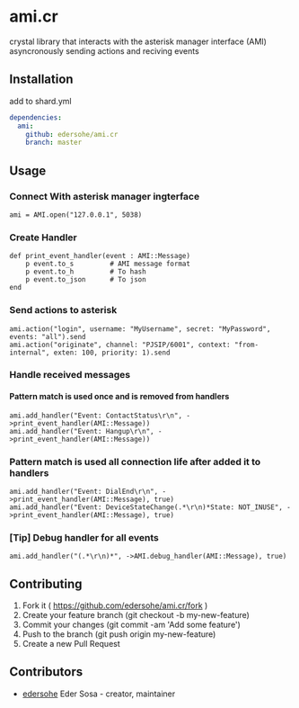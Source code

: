 # ami.cr

crystal library that interacts with the asterisk manager interface (AMI) asyncronously sending actions and reciving events

## Installation

add to shard.yml

```yml
dependencies:
  ami:
    github: edersohe/ami.cr
    branch: master
```

## Usage

### Connect With asterisk manager ingterface

```crystal
ami = AMI.open("127.0.0.1", 5038)
```

### Create Handler

```
def print_event_handler(event : AMI::Message)
    p event.to_s         # AMI message format
    p event.to_h         # To hash
    p event.to_json      # To json
end
```

### Send actions to asterisk

```crystal
ami.action("login", username: "MyUsername", secret: "MyPassword", events: "all").send
ami.action("originate", channel: "PJSIP/6001", context: "from-internal", exten: 100, priority: 1).send
```
### Handle received messages

####  Pattern match is used once and is removed from handlers

```crystal
ami.add_handler("Event: ContactStatus\r\n", ->print_event_handler(AMI::Message))
ami.add_handler("Event: Hangup\r\n", ->print_event_handler(AMI::Message))
```

### Pattern match is used all connection life after added it to handlers

```crystal
ami.add_handler("Event: DialEnd\r\n", ->print_event_handler(AMI::Message), true)
ami.add_handler("Event: DeviceStateChange(.*\r\n)*State: NOT_INUSE", ->print_event_handler(AMI::Message), true)
```

### [Tip] Debug handler for all events

```crystal
ami.add_handler("(.*\r\n)*", ->AMI.debug_handler(AMI::Message), true)
```

## Contributing

1. Fork it ( https://github.com/edersohe/ami.cr/fork )
2. Create your feature branch (git checkout -b my-new-feature)
3. Commit your changes (git commit -am 'Add some feature')
4. Push to the branch (git push origin my-new-feature)
5. Create a new Pull Request

## Contributors

- [edersohe](https://github.com/edersohe) Eder Sosa - creator, maintainer
